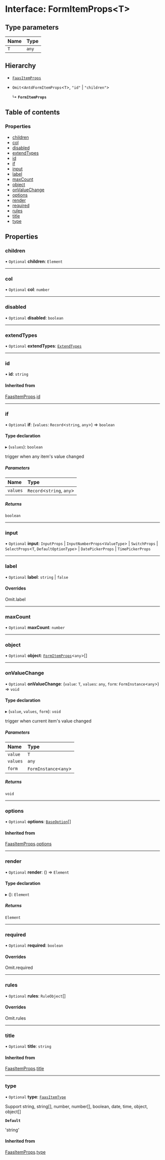 # Interface: FormItemProps<T\>

## Type parameters

| Name | Type |
| :------ | :------ |
| `T` | `any` |

## Hierarchy

- [`FaasItemProps`](FaasItemProps.md)

- `Omit`<`AntdFormItemProps`<`T`\>, ``"id"`` \| ``"children"``\>

  ↳ **`FormItemProps`**

## Table of contents

### Properties

- [children](FormItemProps.md#children)
- [col](FormItemProps.md#col)
- [disabled](FormItemProps.md#disabled)
- [extendTypes](FormItemProps.md#extendtypes)
- [id](FormItemProps.md#id)
- [if](FormItemProps.md#if)
- [input](FormItemProps.md#input)
- [label](FormItemProps.md#label)
- [maxCount](FormItemProps.md#maxcount)
- [object](FormItemProps.md#object)
- [onValueChange](FormItemProps.md#onvaluechange)
- [options](FormItemProps.md#options)
- [render](FormItemProps.md#render)
- [required](FormItemProps.md#required)
- [rules](FormItemProps.md#rules)
- [title](FormItemProps.md#title)
- [type](FormItemProps.md#type)

## Properties

### children

• `Optional` **children**: `Element`

___

### col

• `Optional` **col**: `number`

___

### disabled

• `Optional` **disabled**: `boolean`

___

### extendTypes

• `Optional` **extendTypes**: [`ExtendTypes`](../modules.md#extendtypes)

___

### id

• **id**: `string`

#### Inherited from

[FaasItemProps](FaasItemProps.md).[id](FaasItemProps.md#id)

___

### if

• `Optional` **if**: (`values`: `Record`<`string`, `any`\>) => `boolean`

#### Type declaration

▸ (`values`): `boolean`

trigger when any item's value changed

##### Parameters

| Name | Type |
| :------ | :------ |
| `values` | `Record`<`string`, `any`\> |

##### Returns

`boolean`

___

### input

• `Optional` **input**: `InputProps` \| `InputNumberProps`<`ValueType`\> \| `SwitchProps` \| `SelectProps`<`T`, `DefaultOptionType`\> \| `DatePickerProps` \| `TimePickerProps`

___

### label

• `Optional` **label**: `string` \| ``false``

#### Overrides

Omit.label

___

### maxCount

• `Optional` **maxCount**: `number`

___

### object

• `Optional` **object**: [`FormItemProps`](FormItemProps.md)<`any`\>[]

___

### onValueChange

• `Optional` **onValueChange**: (`value`: `T`, `values`: `any`, `form`: `FormInstance`<`any`\>) => `void`

#### Type declaration

▸ (`value`, `values`, `form`): `void`

trigger when current item's value changed

##### Parameters

| Name | Type |
| :------ | :------ |
| `value` | `T` |
| `values` | `any` |
| `form` | `FormInstance`<`any`\> |

##### Returns

`void`

___

### options

• `Optional` **options**: [`BaseOption`](../modules.md#baseoption)[]

#### Inherited from

[FaasItemProps](FaasItemProps.md).[options](FaasItemProps.md#options)

___

### render

• `Optional` **render**: () => `Element`

#### Type declaration

▸ (): `Element`

##### Returns

`Element`

___

### required

• `Optional` **required**: `boolean`

#### Overrides

Omit.required

___

### rules

• `Optional` **rules**: `RuleObject`[]

#### Overrides

Omit.rules

___

### title

• `Optional` **title**: `string`

#### Inherited from

[FaasItemProps](FaasItemProps.md).[title](FaasItemProps.md#title)

___

### type

• `Optional` **type**: [`FaasItemType`](../modules.md#faasitemtype)

Support string, string[], number, number[], boolean, date, time, object, object[]

**`Default`**

'string'

#### Inherited from

[FaasItemProps](FaasItemProps.md).[type](FaasItemProps.md#type)
